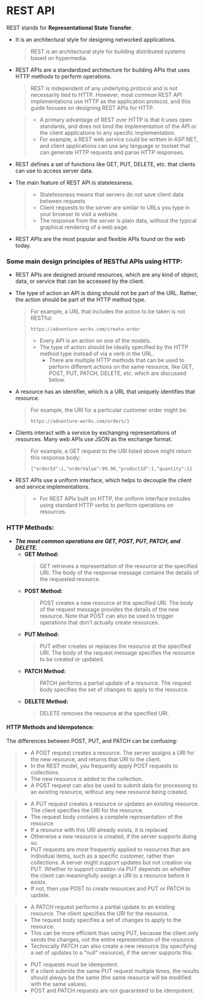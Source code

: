 # REST API
REST stands for **Representational State Transfer**.
  - It is an architectural style for designing networked applications.
     > REST is an architectural style for building distributed systems based on hypermedia.
  - REST APIs are a standardized architecture for building APIs that uses HTTP methods to perform operations.
     > REST is independent of any underlying protocol and is not necessarily tied to HTTP. However, most common REST API implementations use HTTP as the application protocol, and this guide focuses on designing REST APIs for HTTP.
  
     > - A primary advantage of REST over HTTP is that it uses open standards, and does not bind the implementation of the API or the client applications to any specific implementation. 
       >  - For example, a REST web service could be written in ASP.NET, and client applications can use any language or toolset that can generate HTTP requests and parse HTTP responses.
  - REST defines a set of functions like GET, PUT, DELETE, etc. that clients can use to access server data.
  - The main feature of REST API is statelessness.
     > - Statelessness means that servers do not save client data between requests
     > - Client requests to the server are similar to URLs you type in your browser to visit a website.
     > - The response from the server is plain data, without the typical graphical rendering of a web page.
  - REST APIs are the most popular and flexible APIs found on the web today.
  
### Some main design principles of RESTful APIs using HTTP:
- REST APIs are designed around resources, which are any kind of object, data, or service that can be accessed by the client.
- The type of action an API is doing should not be part of the URL. Rather, the action should be part of the HTTP method type. 
    > For example, a URL that includes the action to be taken is not RESTful:
    > ```
    > https://adventure-works.com/create-order
    > ```
    > - Every API is an action on one of the models.
    > - The type of action should be ideally specified by the HTTP method type instead of via a verb in the URL.
    >   - There are multiple HTTP methods that can be used to perform different actions on the same resource, like GET, POST, PUT, PATCH, DELETE, etc. which are discussed below.
- A resource has an identifier, which is a URL that uniquely identifies that resource. 
    > For example, the URI for a particular customer order might be:
    >  ```
    >  https://adventure-works.com/orders/1
    >  ```
- Clients interact with a service by exchanging representations of resources. Many web APIs use JSON as the exchange format.
    > For example, a GET request to the URI listed above might return this response body:
    > ```
    > {"orderId":1,"orderValue":99.90,"productId":1,"quantity":1}
    > ```

- REST APIs use a uniform interface, which helps to decouple the client and service implementations. 
    > - For REST APIs built on HTTP, the uniform interface includes using standard HTTP verbs to perform operations on resources. 

### HTTP Methods:
- ***The most common operations are GET, POST, PUT, PATCH, and DELETE.***
    - **GET Method:**
        > GET retrieves a representation of the resource at the specified URI. The body of the response message contains the details of the requested resource.
    - **POST Method:**
        > POST creates a new resource at the specified URI. The body of the request message provides the details of the new resource. Note that POST can also be used to trigger operations that don't actually create resources.
    - **PUT Method:**
        > PUT either creates or replaces the resource at the specified URI. The body of the request message specifies the resource to be created or updated.
    - **PATCH Method:**
        > PATCH performs a partial update of a resource. The request body specifies the set of changes to apply to the resource.
    - **DELETE Method:**
        > DELETE removes the resource at the specified URI.
      
#### HTTP Methods and Idempotence:
The differences between POST, PUT, and PATCH can be confusing:
>- A POST request creates a resource. The server assigns a URI for the new resource, and returns that URI to the client. 
>  - In the REST model, you frequently apply POST requests to collections. 
>  - The new resource is added to the collection. 
>  - A POST request can also be used to submit data for processing to an existing resource, without any new resource being created.

>- A PUT request creates a resource or updates an existing resource. The client specifies the URI for the resource. 
>  - The request body contains a complete representation of the resource. 
>  - If a resource with this URI already exists, it is replaced. 
>  - Otherwise a new resource is created, if the server supports doing so.
>  - PUT requests are most frequently applied to resources that are individual items, such as a specific customer, rather than collections. A server might support updates but not creation via PUT. Whether to support creation via PUT depends on whether the client can meaningfully assign a URI to a resource before it exists. 
>  - If not, then use POST to create resources and PUT or PATCH to update.

>- A PATCH request performs a partial update to an existing resource. The client specifies the URI for the resource. 
>  - The request body specifies a set of changes to apply to the resource.
>  - This can be more efficient than using PUT, because the client only sends the changes, not the entire representation of the resource. 
>  - Technically PATCH can also create a new resource (by specifying a set of updates to a "null" resource), if the server supports this.
    
>- PUT requests must be idempotent. 
>  - If a client submits the same PUT request multiple times, the results should always be the same (the same resource will be modified with the same values).
>  - POST and PATCH requests are not guaranteed to be idempotent.
